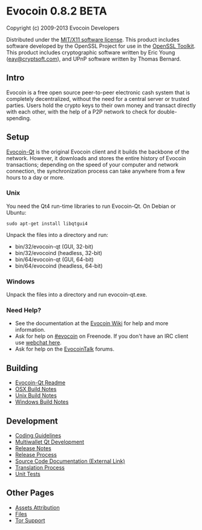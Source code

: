 Evocoin 0.8.2 BETA 
====================

Copyright (c) 2009-2013 Evocoin Developers

Distributed under the [MIT/X11 software license](http://www.opensource.org/licenses/mit-license.php).
This product includes software developed by the OpenSSL Project for use in the [OpenSSL Toolkit](http://www.openssl.org/). This product includes
cryptographic software written by Eric Young ([eay@cryptsoft.com](mailto:eay@cryptsoft.com)), and UPnP software written by Thomas Bernard.


Intro
---------------------
Evocoin is a free open source peer-to-peer electronic cash system that is
completely decentralized, without the need for a central server or trusted
parties.  Users hold the crypto keys to their own money and transact directly
with each other, with the help of a P2P network to check for double-spending.


Setup
---------------------
[Evocoin-Qt](http://evocoin.org/en/download) is the original Evocoin client and it builds the backbone of the network. However, it downloads and stores the entire history of Evocoin transactions; depending on the speed of your computer and network connection, the synchronization process can take anywhere from a few hours to a day or more.

### Unix

You need the Qt4 run-time libraries to run Evocoin-Qt. On Debian or Ubuntu:

	sudo apt-get install libqtgui4

Unpack the files into a directory and run:

- bin/32/evocoin-qt (GUI, 32-bit)
- bin/32/evocoind (headless, 32-bit)
- bin/64/evocoin-qt (GUI, 64-bit)
- bin/64/evocoind (headless, 64-bit)



### Windows

Unpack the files into a directory and run evocoin-qt.exe.

### Need Help?

* See the documentation at the [Evocoin Wiki](https://en.evocoin.it/wiki/Main_Page)
for help and more information.
* Ask for help on [#evocoin](http://webchat.freenode.net?channels=evocoin) on Freenode. If you don't have an IRC client use [webchat here](http://webchat.freenode.net?channels=evocoin).
* Ask for help on the [EvocoinTalk](https://evocointalk.org/) forums.

Building
---------------------
- [Evocoin-Qt Readme](readme-qt.md)
- [OSX Build Notes](build-osx.md)
- [Unix Build Notes](build-unix.md)
- [Windows Build Notes](build-msw.md)

Development
---------------------
- [Coding Guidelines](coding.md)
- [Multiwallet Qt Development](multiwallet-qt.md)
- [Release Notes](release-notes.md)
- [Release Process](release-process.md)
- [Source Code Documentation (External Link)](https://dev.visucore.com/evocoin/doxygen/)
- [Translation Process](translation_process.md)
- [Unit Tests](unit-tests.md)

Other Pages
---------------------
- [Assets Attribution](assets-attribution.md)
- [Files](files.md)
- [Tor Support](tor.md)